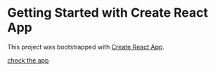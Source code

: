 # Getting Started with Create React App

This project was bootstrapped with [Create React App](https://github.com/facebook/create-react-app).

[check the app](https://franlol.github.io/passwordGenerator/)